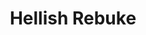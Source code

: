 ---
title: "Hellish Rebuke"
index:
  - hellish-rebuke
permalink: /spells/hellish-rebuke/
tags:
  - Spell
  - 1st Level
  - Evocation
  - Damage
  - Fire
available_for:
  - Warlock
level: "1st Level"
school: "Evocation"
range: "60 ft"
comp:
  - V
  - S
cast_time: "1 Reaction"
attack: "DEX Save"
effect: "Fire"
description: |
  You point your finger, and the creature that damaged you is momentarily surrounded by hellish flames. The creature must make a dexterity saving throw. It takes 2d10 fire damage on a failed save, or half as much damage on a successful one.

  **At higher levels.** When you cast this spell using a spell slot of 2nd level or higher, the damage increases by 1d10 for each slot level above 1st.
excerpt: "You point your finger, and the creature that damaged you is momentarily surrounded by hellish flames."
source: "Basic Rules"
---